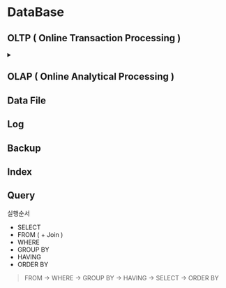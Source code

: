 DataBase
========


## OLTP ( Online Transaction Processing )
<details>
   ## OLTP ( Online Transaction Processing )
<summary>
</summary>
   Online Transaction Processing
</details>
   
## OLAP ( Online Analytical Processing )
## Data File
## Log
## Backup
## Index
## Query

실행순서
* SELECT
* FROM ( + Join ) 
* WHERE
* GROUP BY
* HAVING
* ORDER BY
> FROM -> WHERE -> GROUP BY -> HAVING -> SELECT -> ORDER BY




   
